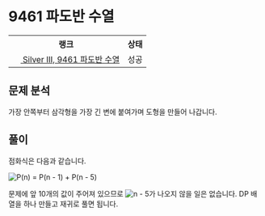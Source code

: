 # 9461 파도반 수열



<table>
  <tr>
    <th>랭크</th>
    <th>상태</th>
  </tr>
  <tr>
    <td>
      <a href="http://noj.am/9461">
        <img src="https://static.solved.ac/tier_small/8.svg" height="16px"/>
        Silver III, 9461 파도반 수열
      </a>
    </td>
    <td>
      성공
    </td>
  </tr>
</table>



## 문제 분석

가장 안쪽부터 삼각형을 가장 긴 변에 붙여가며 도형을 만들어 나갑니다.

## 풀이

점화식은 다음과 같습니다.

<img src="https://render.githubusercontent.com/render/math?math=P(n)%20%3D%20P(n%20-%201)%20%2B%20P(n%20-%205)" alt="P(n) = P(n - 1) + P(n - 5)" style="max-width:100%;" >

문제에 앞 10개의 값이 주어져 있으므로 <img src="https://render.githubusercontent.com/render/math?math=n%20-%205" alt="n - 5" style="max-width:100%;" >가 나오지 않을 일은 없습니다.
DP 배열을 하나 만들고 재귀로 풀면 됩니다.
